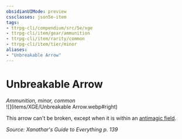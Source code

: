 ```yaml
---
obsidianUIMode: preview
cssclasses: json5e-item
tags:
- ttrpg-cli/compendium/src/5e/xge
- ttrpg-cli/item/gear/ammunition
- ttrpg-cli/item/rarity/common
- ttrpg-cli/item/tier/minor
aliases: 
- "Unbreakable Arrow"
---
```

# Unbreakable Arrow
*Ammunition, minor, common*  
![](items/XGE/Unbreakable Arrow.webp#right)


This arrow can't be broken, except when it is within an [antimagic field](/3-Mechanics/CLI/spells/antimagic-field-xphb.md).

*Source: Xanathar's Guide to Everything p. 139*
